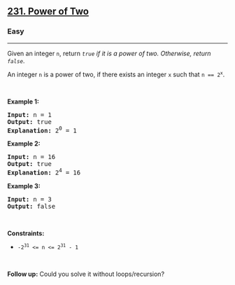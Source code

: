 <h2><a href="https://leetcode.com/problems/power-of-two/">231. Power of Two</a></h2><h3>Easy</h3><hr><div style="user-select: auto;"><p style="user-select: auto;">Given an integer <code style="user-select: auto;">n</code>, return <em style="user-select: auto;"><code style="user-select: auto;">true</code> if it is a power of two. Otherwise, return <code style="user-select: auto;">false</code></em>.</p>

<p style="user-select: auto;">An integer <code style="user-select: auto;">n</code> is a power of two, if there exists an integer <code style="user-select: auto;">x</code> such that <code style="user-select: auto;">n == 2<sup style="user-select: auto;">x</sup></code>.</p>

<p style="user-select: auto;">&nbsp;</p>
<p style="user-select: auto;"><strong style="user-select: auto;">Example 1:</strong></p>

<pre style="user-select: auto;"><strong style="user-select: auto;">Input:</strong> n = 1
<strong style="user-select: auto;">Output:</strong> true
<strong style="user-select: auto;">Explanation: </strong>2<sup style="user-select: auto;">0</sup> = 1
</pre>

<p style="user-select: auto;"><strong style="user-select: auto;">Example 2:</strong></p>

<pre style="user-select: auto;"><strong style="user-select: auto;">Input:</strong> n = 16
<strong style="user-select: auto;">Output:</strong> true
<strong style="user-select: auto;">Explanation: </strong>2<sup style="user-select: auto;">4</sup> = 16
</pre>

<p style="user-select: auto;"><strong style="user-select: auto;">Example 3:</strong></p>

<pre style="user-select: auto;"><strong style="user-select: auto;">Input:</strong> n = 3
<strong style="user-select: auto;">Output:</strong> false
</pre>

<p style="user-select: auto;">&nbsp;</p>
<p style="user-select: auto;"><strong style="user-select: auto;">Constraints:</strong></p>

<ul style="user-select: auto;">
	<li style="user-select: auto;"><code style="user-select: auto;">-2<sup style="user-select: auto;">31</sup> &lt;= n &lt;= 2<sup style="user-select: auto;">31</sup> - 1</code></li>
</ul>

<p style="user-select: auto;">&nbsp;</p>
<strong style="user-select: auto;">Follow up:</strong> Could you solve it without loops/recursion?</div>